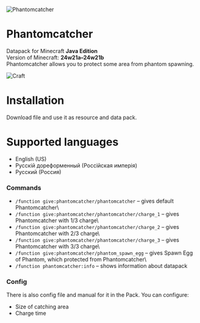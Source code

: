 ![Phantomcatcher](https://cdn.modrinth.com/data/cached_images/410e06fc1637cb99ae559026642c1ce1bf177b08.png)
# Phantomcatcher
Datapack for Minecraft **Java Edition**\
Version of Minecraft: **24w21a–24w21b**\
Phantomcatcher allows you to protect some area from phantom spawning.

![Craft](https://cdn.modrinth.com/data/aJR2iLDU/images/8f4dd436a76b41698e6443260cf347ff34258892.png)

# Installation
Download file and use it as resource and data pack.

# Supported languages
- English (US)
- Русскiй дореформенный (Россiйская имперiя)
- Русский (Россия)

### Commands
- ```/function give:phantomcatcher/phantomcatcher``` – gives default Phantomcatcher\
- ```/function give:phantomcatcher/phantomcatcher/charge_1``` – gives Phantomcatcher with 1/3 charge\
- ```/function give:phantomcatcher/phantomcatcher/charge_2``` – gives Phantomcatcher with 2/3 charge\
- ```/function give:phantomcatcher/phantomcatcher/charge_3``` – gives Phantomcatcher with 3/3 charge\
- ```/function give:phantomcatcher/phantom_spawn_egg``` – gives Spawn Egg of Phantom, which protected from Phantomcatcher\
- ```/function phantomcatcher:info``` – shows information about datapack

### Config
There is also config file and manual for it in the Pack.
You can configure:
- Size of catching area
- Charge time
